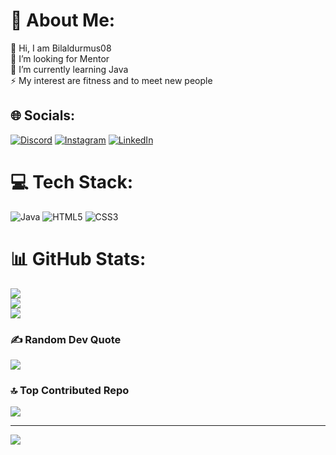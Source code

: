# 💫 About Me:
💬 Hi, I am Bilaldurmus08<br>🤝 I’m looking for Mentor<br>🌱 I’m currently learning Java<br>⚡ My interest are fitness and to meet new people


## 🌐 Socials:
[![Discord](https://img.shields.io/badge/Discord-%237289DA.svg?logo=discord&logoColor=white)](https://discord.gg/bilal08) [![Instagram](https://img.shields.io/badge/Instagram-%23E4405F.svg?logo=Instagram&logoColor=white)](https://instagram.com/bilal.drmus) [![LinkedIn](https://img.shields.io/badge/LinkedIn-%230077B5.svg?logo=linkedin&logoColor=white)](https://linkedin.com/in/https://www.linkedin.com/in/bilal-durmu%C5%9F-473961250) 

# 💻 Tech Stack:
![Java](https://img.shields.io/badge/java-%23ED8B00.svg?style=plastic&logo=java&logoColor=white) ![HTML5](https://img.shields.io/badge/html5-%23E34F26.svg?style=plastic&logo=html5&logoColor=white) ![CSS3](https://img.shields.io/badge/css3-%231572B6.svg?style=plastic&logo=css3&logoColor=white)
# 📊 GitHub Stats:
![](https://github-readme-stats.vercel.app/api?username=BilalDurmus08&theme=slateorange&hide_border=false&include_all_commits=false&count_private=false)<br/>
![](https://github-readme-streak-stats.herokuapp.com/?user=BilalDurmus08&theme=slateorange&hide_border=false)<br/>
![](https://github-readme-stats.vercel.app/api/top-langs/?username=BilalDurmus08&theme=slateorange&hide_border=false&include_all_commits=false&count_private=false&layout=compact)

### ✍️ Random Dev Quote
![](https://quotes-github-readme.vercel.app/api?type=horizontal&theme=dark)

### 🔝 Top Contributed Repo
![](https://github-contributor-stats.vercel.app/api?username=BilalDurmus08&limit=5&theme=tokyonight&combine_all_yearly_contributions=true)

---
[![](https://visitcount.itsvg.in/api?id=BilalDurmus08&icon=5&color=0)](https://visitcount.itsvg.in)

<!-- Proudly created with GPRM ( https://gprm.itsvg.in ) -->
